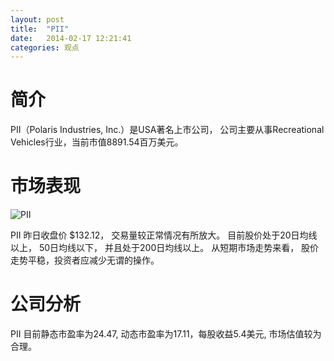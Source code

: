 ```yaml
---
layout: post
title:  "PII"
date:   2014-02-17 12:21:41
categories: 观点
---
```


# 简介
PII（Polaris Industries, Inc.）是USA著名上市公司，
公司主要从事Recreational Vehicles行业，当前市值8891.54百万美元。

# 市场表现

![PII](http://finviz.com/chart.ashx?t=PII&ty=c&ta=1&p=d&s=l)

PII 昨日收盘价 $132.12，
交易量较正常情况有所放大。
目前股价处于20日均线以上，
50日均线以下，
并且处于200日均线以上。
从短期市场走势来看，
股价走势平稳，投资者应减少无谓的操作。

# 公司分析
PII 目前静态市盈率为24.47, 动态市盈率为17.11，每股收益5.4美元,
市场估值较为合理。
